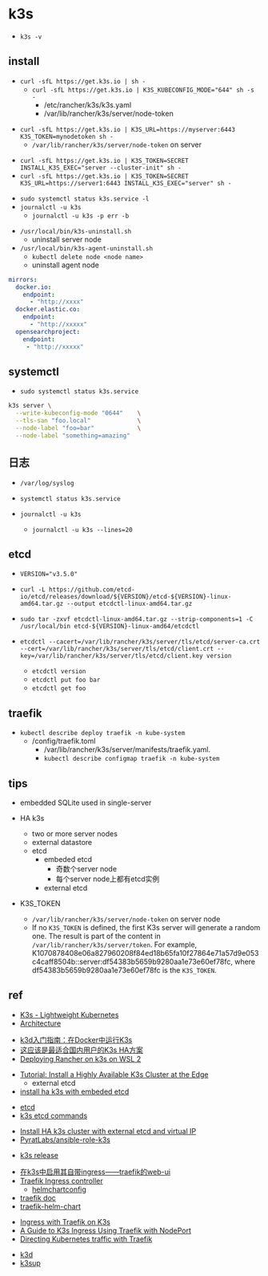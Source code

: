 # k3s

+ `k3s -v`


## install 
<!-- install k3s server -->
+ `curl -sfL https://get.k3s.io | sh -`
    + `curl -sfL https://get.k3s.io | K3S_KUBECONFIG_MODE="644" sh -s -`
        + /etc/rancher/k3s/k3s.yaml
        + /var/lib/rancher/k3s/server/node-token
<!-- install k3s agent -->
+ `curl -sfL https://get.k3s.io | K3S_URL=https://myserver:6443 K3S_TOKEN=mynodetoken sh -`
    + `/var/lib/rancher/k3s/server/node-token` on server

<!-- install HA k3s with embeded etcd -->
+ `curl -sfL https://get.k3s.io | K3S_TOKEN=SECRET INSTALL_K3S_EXEC="server --cluster-init" sh -`
+ `curl -sfL https://get.k3s.io | K3S_TOKEN=SECRET K3S_URL=https://server1:6443 INSTALL_K3S_EXEC="server" sh -`

<!-- check,debug -->
+ `sudo systemctl status k3s.service -l`
+ `journalctl -u k3s`
    + `journalctl -u k3s -p err -b`

<!-- uninstall -->
+ `/usr/local/bin/k3s-uninstall.sh`
    + uninstall server node
+ `/usr/local/bin/k3s-agent-uninstall.sh`
    + `kubectl delete node <node name>`
    + uninstall agent node

<!-- intranet install -->

<!-- /etc/rancher/k3s/registries.yaml -->
```yaml
mirrors:
  docker.io:
    endpoint:
      - "http://xxxx"
  docker.elastic.co:
    endpoint:
      - "http://xxxxx"
  opensearchproject:
    endpoint:
     - "http://xxxxx"
```


## systemctl
<!-- /etc/systemd/system/k3s*.service -->
+ `sudo systemctl status k3s.service`
```sh
k3s server \
  --write-kubeconfig-mode "0644"    \
  --tls-san "foo.local"             \
  --node-label "foo=bar"            \
  --node-label "something=amazing"
```

## 日志

+ `/var/log/syslog`

+ `systemctl status k3s.service`

+ `journalctl -u k3s`
    + `journalctl -u k3s --lines=20`

## etcd

<!-- install etcdctl -->
+ `VERSION="v3.5.0"`
+ `curl -L https://github.com/etcd-io/etcd/releases/download/${VERSION}/etcd-${VERSION}-linux-amd64.tar.gz --output etcdctl-linux-amd64.tar.gz`
+ `sudo tar -zxvf etcdctl-linux-amd64.tar.gz --strip-components=1 -C /usr/local/bin etcd-${VERSION}-linux-amd64/etcdctl`

+ `etcdctl --cacert=/var/lib/rancher/k3s/server/tls/etcd/server-ca.crt --cert=/var/lib/rancher/k3s/server/tls/etcd/client.crt --key=/var/lib/rancher/k3s/server/tls/etcd/client.key version`
    + `etcdctl version`
    + `etcdctl put foo bar`
    + `etcdctl get foo`

<!-- etcd -->

## traefik
+ `kubectl describe deploy traefik -n kube-system`
    + /config/traefik.toml
        + /var/lib/rancher/k3s/server/manifests/traefik.yaml.
        + `kubectl describe configmap traefik -n kube-system`

## tips

+ embedded SQLite used in single-server

+ HA k3s
    + two or more server nodes 
    + external datastore
    + etcd
        + embeded etcd
            + 奇数个server node
            + 每个server node上都有etcd实例
        + external etcd

+ K3S_TOKEN
    + `/var/lib/rancher/k3s/server/node-token` on server node
    + If no `K3S_TOKEN` is defined, the first K3s server will generate a random one. The result is part of the content in `/var/lib/rancher/k3s/server/token`. For example, K1070878408e06a827960208f84ed18b65fa10f27864e71a57d9e053c4caff8504b::server:df54383b5659b9280aa1e73e60ef78fc, where df54383b5659b9280aa1e73e60ef78fc is the `K3S_TOKEN`.

## ref

+ [K3s - Lightweight Kubernetes](https://rancher.com/docs/k3s/latest/en/)
+ [Architecture](https://rancher.com/docs/k3s/latest/en/architecture/)
<!-- others -->

+ [k3d入门指南：在Docker中运行K3s](https://mp.weixin.qq.com/s?__biz=MzIxMDA5MzA4MQ==&mid=2247484625&idx=1&sn=b29936c27b7dda71fa487dbf041e6c52&chksm=976891a7a01f18b16c423fcf047cc502db46198f05454b642eaf91d56409c0244a304eb522ed&scene=21#wechat_redirect)
+ [这应该是最适合国内用户的K3s HA方案](https://mp.weixin.qq.com/s?__biz=MzIxMDA5MzA4MQ==&mid=2247484297&idx=1&sn=13fb1986fb016444abd10fa99dc01eb6&chksm=976896ffa01f1fe94d07e02fc4cbb95dacb91542fa8334db94b78a26da17fe6b9237b3760860&scene=21#wechat_redirect)
+ [Deploying Rancher on k3s on WSL 2](https://boxofcables.dev/deploying-rancher-on-k3s-on-wsl2/)

<!-- HA -->
+ [Tutorial: Install a Highly Available K3s Cluster at the Edge](https://thenewstack.io/tutorial-install-a-highly-available-k3s-cluster-at-the-edge/)
    + external etcd
+ [install ha k3s with embeded etcd](https://github.com/k3s-io/k3s/issues/1617)

<!-- etcd -->
+ [etcd](https://etcd.io/docs/v3.5/install/)
+ [k3s etcd commands](https://gist.github.com/superseb/0c06164eef5a097c66e810fe91a9d408)


<!-- practice -->
+ [Install HA k3s cluster with external etcd and virtual IP](https://github.com/pmvrolijk/k3s-cluster)
+ [PyratLabs/ansible-role-k3s](https://github.com/PyratLabs/ansible-role-k3s)

<!-- release -->
+ [k3s release](https://github.com/k3s-io/k3s/releases)


<!-- traefik -->
+ [在k3s中启用其自带ingress——traefik的web-ui](https://www.jianshu.com/p/0040e8bd6d1e)
+ [ Traefik Ingress controller](https://rancher.com/docs/k3s/latest/en/networking/)
    + [helmchartconfig](https://rancher.com/docs/k3s/latest/en/helm/#customizing-packaged-components-with-helmchartconfig)
+ [traefik doc](https://doc.traefik.io/traefik/)
+ [traefik-helm-chart](https://github.com/traefik/traefik-helm-chart/tree/master/traefik)
<!-- traefik samples -->
+ [Ingress with Traefik on K3s](https://itnext.io/ingress-with-treafik-on-k3s-53db6e751ed3)
+ [A Guide to K3s Ingress Using Traefik with NodePort](https://levelup.gitconnected.com/a-guide-to-k3s-ingress-using-traefik-with-nodeport-6eb29add0b4b)
+ [Directing Kubernetes traffic with Traefik](https://opensource.com/article/20/3/kubernetes-traefik)

<!-- install k3s-->
+ [k3d](https://k3d.io/v5.4.6/)
+ [k3sup](https://github.com/alexellis/k3sup)